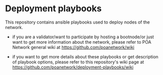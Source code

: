 # Deployment playbooks


This repository contains ansible playbooks used to deploy nodes of the network.

* if you are a validator/want to participate by hosting a bootnode/or just want to get more information about the network, please refer to POA Network general wiki at https://github.com/poanetwork/wiki

* if you want to get more details about these playbooks or get description of playbook options, please refer to this repository's wiki page at https://github.com/poanetwork/deployment-playbooks/wiki
